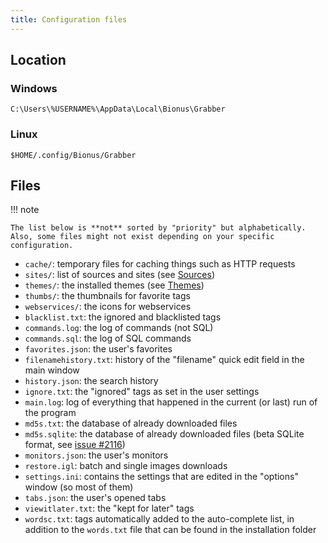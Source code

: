 ```yaml
---
title: Configuration files
---
```



## Location

### Windows

```
C:\Users\%USERNAME%\AppData\Local\Bionus\Grabber
```

### Linux

```
$HOME/.config/Bionus/Grabber
```

## Files

!!! note

    The list below is **not** sorted by "priority" but alphabetically. Also, some files might not exist depending on your specific configuration.

* `cache/`: temporary files for caching things such as HTTP requests
* `sites/`: list of sources and sites (see [Sources](sources.md))
* `themes/`: the installed themes (see [Themes](plugins/theme.md))
* `thumbs/`: the thumbnails for favorite tags
* `webservices/`: the icons for webservices
* `blacklist.txt`: the ignored and blacklisted tags
* `commands.log`: the log of commands (not SQL)
* `commands.sql`: the log of SQL commands
* `favorites.json`: the user's favorites
* `filenamehistory.txt`: history of the "filename" quick edit field in the main window
* `history.json`: the search history
* `ignore.txt`: the "ignored" tags as set in the user settings
* `main.log`: log of everything that happened in the current (or last) run of the program
* `md5s.txt`: the database of already downloaded files
* `md5s.sqlite`: the database of already downloaded files (beta SQLite format, see [issue #2116](https://github.com/Bionus/imgbrd-grabber/issues/2116))
* `monitors.json`: the user's monitors
* `restore.igl`: batch and single images downloads
* `settings.ini`: contains the settings that are edited in the "options" window (so most of them)
* `tabs.json`: the user's opened tabs
* `viewitlater.txt`: the "kept for later" tags
* `wordsc.txt`: tags automatically added to the auto-complete list, in addition to the `words.txt` file that can be found in the installation folder

